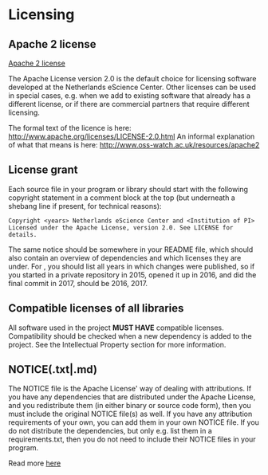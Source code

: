 # Licensing

## Apache 2 license

[Apache 2 license](http://www.apache.org/licenses/LICENSE-2.0)

The Apache License version 2.0 is the default choice for licensing software developed at the Netherlands eScience Center. Other licenses can be used in special cases, e.g. when we add to existing software that already has a different license, or if there are commercial partners that require different licensing.

The formal text of the licence is here: http://www.apache.org/licenses/LICENSE-2.0.html
An informal explanation of what that means is here: http://www.oss-watch.ac.uk/resources/apache2

## License grant

Each source file in your program or library should start with the following copyright statement in a comment block at the top (but underneath a shebang line if present, for technical reasons):

    Copyright <years> Netherlands eScience Center and <Institution of PI>
    Licensed under the Apache License, version 2.0. See LICENSE for details.

The same notice should be somewhere in your README file, which should also contain an overview of dependencies and which licenses they are under. For <years>, you should list all years in which changes were published, so if you started in a private repository in 2015, opened it up in 2016, and did the final commit in 2017, <years> should be 2016, 2017.

## Compatible licenses of all libraries

All software used in the project **MUST HAVE** compatible licenses. Compatibility should be checked
when a new dependency is added to the project. See the Intellectual Property section for more information.

## NOTICE(.txt|.md)

The NOTICE file is the Apache License' way of dealing with attributions. If you have any dependencies that are distributed under the Apache License, and you redistribute them (in either binary or source code form), then you must include the original NOTICE file(s) as well. If you have any attribution requirements of your own, you can add them in your own NOTICE file. If you do not distribute the dependencies, but only e.g. list them in a requirements.txt, then you do not need to include their NOTICE files in your program.

Read more [here](http://www.apache.org/dev/licensing-howto.html)

